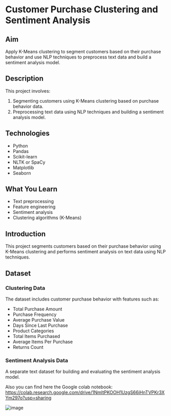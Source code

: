 # Customer Purchase Clustering and Sentiment Analysis

## Aim
Apply K-Means clustering to segment customers based on their purchase behavior and use NLP techniques to preprocess text data and build a sentiment analysis model.

## Description
This project involves:
1. Segmenting customers using K-Means clustering based on purchase behavior data.
2. Preprocessing text data using NLP techniques and building a sentiment analysis model.

## Technologies
- Python
- Pandas
- Scikit-learn
- NLTK or SpaCy
- Matplotlib
- Seaborn

## What You Learn
- Text preprocessing
- Feature engineering
- Sentiment analysis
- Clustering algorithms (K-Means)

## Introduction
This project segments customers based on their purchase behavior using K-Means clustering and performs sentiment analysis on text data using NLP techniques.

## Dataset
### Clustering Data
The dataset includes customer purchase behavior with features such as:
- Total Purchase Amount
- Purchase Frequency
- Average Purchase Value
- Days Since Last Purchase
- Product Categories
- Total Items Purchased
- Average Items Per Purchase
- Returns Count

### Sentiment Analysis Data
A separate text dataset for building and evaluating the sentiment analysis model.

Also you can find here the Google colab notebook:
https://colab.research.google.com/drive/1NmltPKOOH1UzgS66iHnTVPKr3XYm297o?usp=sharing

![image](https://github.com/user-attachments/assets/20287d93-6098-4a17-b250-70587dd39c5e)

